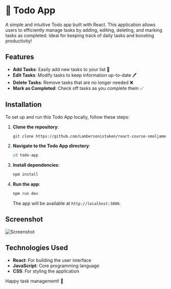 # 📝 Todo App

A simple and intuitive Todo app built with React. This application allows users to efficiently manage tasks by adding, editing, deleting, and marking tasks as completed. Ideal for keeping track of daily tasks and boosting productivity!

## Features
- **Add Tasks**: Easily add new tasks to your list 📌
- **Edit Tasks**: Modify tasks to keep information up-to-date 🖊️
- **Delete Tasks**: Remove tasks that are no longer needed ❌
- **Mark as Completed**: Check off tasks as you complete them ✅

## Installation
To set up and run this Todo App locally, follow these steps:

1. **Clone the repository**:
   ```bash
   git clone https://github.com/Lambersonistaken/react-course-smoljames.git
   ```
2. **Navigate to the Todo App directory**:
   ```bash
   cd todo-app
   ```
3. **Install dependencies**:
   ```bash
   npm install
   ```
4. **Run the app**:
   ```bash
   npm run dev
   ```
   The app will be available at `http://localhost:3000`.

## Screenshot
![Screenshot](path/to/todo-app-screenshot.png)


## Technologies Used
- **React**: For building the user interface
- **JavaScript**: Core programming language
- **CSS**: For styling the application

Happy task management! 📝
